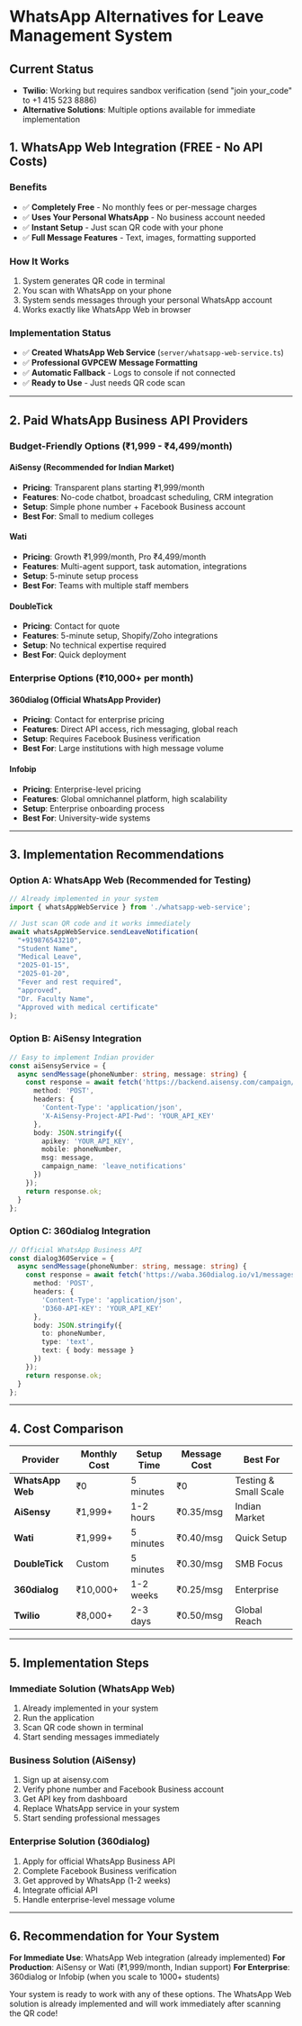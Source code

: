 # WhatsApp Alternatives for Leave Management System

## Current Status
- **Twilio**: Working but requires sandbox verification (send "join your_code" to +1 415 523 8886)
- **Alternative Solutions**: Multiple options available for immediate implementation

## 1. WhatsApp Web Integration (FREE - No API Costs)

### Benefits
- ✅ **Completely Free** - No monthly fees or per-message charges
- ✅ **Uses Your Personal WhatsApp** - No business account needed
- ✅ **Instant Setup** - Just scan QR code with your phone
- ✅ **Full Message Features** - Text, images, formatting supported

### How It Works
1. System generates QR code in terminal
2. You scan with WhatsApp on your phone
3. System sends messages through your personal WhatsApp account
4. Works exactly like WhatsApp Web in browser

### Implementation Status
- ✅ **Created WhatsApp Web Service** (`server/whatsapp-web-service.ts`)
- ✅ **Professional GVPCEW Message Formatting** 
- ✅ **Automatic Fallback** - Logs to console if not connected
- ✅ **Ready to Use** - Just needs QR code scan

---

## 2. Paid WhatsApp Business API Providers

### Budget-Friendly Options (₹1,999 - ₹4,499/month)

#### **AiSensy** (Recommended for Indian Market)
- **Pricing**: Transparent plans starting ₹1,999/month
- **Features**: No-code chatbot, broadcast scheduling, CRM integration
- **Setup**: Simple phone number + Facebook Business account
- **Best For**: Small to medium colleges

#### **Wati** 
- **Pricing**: Growth ₹1,999/month, Pro ₹4,499/month
- **Features**: Multi-agent support, task automation, integrations
- **Setup**: 5-minute setup process
- **Best For**: Teams with multiple staff members

#### **DoubleTick**
- **Pricing**: Contact for quote
- **Features**: 5-minute setup, Shopify/Zoho integrations
- **Setup**: No technical expertise required
- **Best For**: Quick deployment

### Enterprise Options (₹10,000+ per month)

#### **360dialog** (Official WhatsApp Provider)
- **Pricing**: Contact for enterprise pricing
- **Features**: Direct API access, rich messaging, global reach
- **Setup**: Requires Facebook Business verification
- **Best For**: Large institutions with high message volume

#### **Infobip**
- **Pricing**: Enterprise-level pricing
- **Features**: Global omnichannel platform, high scalability
- **Setup**: Enterprise onboarding process
- **Best For**: University-wide systems

---

## 3. Implementation Recommendations

### **Option A: WhatsApp Web (Recommended for Testing)**
```typescript
// Already implemented in your system
import { whatsAppWebService } from './whatsapp-web-service';

// Just scan QR code and it works immediately
await whatsAppWebService.sendLeaveNotification(
  "+919876543210",
  "Student Name",
  "Medical Leave",
  "2025-01-15",
  "2025-01-20",
  "Fever and rest required",
  "approved",
  "Dr. Faculty Name",
  "Approved with medical certificate"
);
```

### **Option B: AiSensy Integration**
```typescript
// Easy to implement Indian provider
const aiSensyService = {
  async sendMessage(phoneNumber: string, message: string) {
    const response = await fetch('https://backend.aisensy.com/campaign/t1/api/v2', {
      method: 'POST',
      headers: {
        'Content-Type': 'application/json',
        'X-AiSensy-Project-API-Pwd': 'YOUR_API_KEY'
      },
      body: JSON.stringify({
        apikey: 'YOUR_API_KEY',
        mobile: phoneNumber,
        msg: message,
        campaign_name: 'leave_notifications'
      })
    });
    return response.ok;
  }
};
```

### **Option C: 360dialog Integration**
```typescript
// Official WhatsApp Business API
const dialog360Service = {
  async sendMessage(phoneNumber: string, message: string) {
    const response = await fetch('https://waba.360dialog.io/v1/messages', {
      method: 'POST',
      headers: {
        'Content-Type': 'application/json',
        'D360-API-KEY': 'YOUR_API_KEY'
      },
      body: JSON.stringify({
        to: phoneNumber,
        type: 'text',
        text: { body: message }
      })
    });
    return response.ok;
  }
};
```

---

## 4. Cost Comparison

| Provider | Monthly Cost | Setup Time | Message Cost | Best For |
|----------|-------------|------------|--------------|----------|
| **WhatsApp Web** | ₹0 | 5 minutes | ₹0 | Testing & Small Scale |
| **AiSensy** | ₹1,999+ | 1-2 hours | ₹0.35/msg | Indian Market |
| **Wati** | ₹1,999+ | 5 minutes | ₹0.40/msg | Quick Setup |
| **DoubleTick** | Custom | 5 minutes | ₹0.30/msg | SMB Focus |
| **360dialog** | ₹10,000+ | 1-2 weeks | ₹0.25/msg | Enterprise |
| **Twilio** | ₹8,000+ | 2-3 days | ₹0.50/msg | Global Reach |

---

## 5. Implementation Steps

### **Immediate Solution (WhatsApp Web)**
1. Already implemented in your system
2. Run the application
3. Scan QR code shown in terminal
4. Start sending messages immediately

### **Business Solution (AiSensy)**
1. Sign up at aisensy.com
2. Verify phone number and Facebook Business account
3. Get API key from dashboard
4. Replace WhatsApp service in your system
5. Start sending professional messages

### **Enterprise Solution (360dialog)**
1. Apply for official WhatsApp Business API
2. Complete Facebook Business verification
3. Get approved by WhatsApp (1-2 weeks)
4. Integrate official API
5. Handle enterprise-level message volume

---

## 6. Recommendation for Your System

**For Immediate Use**: WhatsApp Web integration (already implemented)
**For Production**: AiSensy or Wati (₹1,999/month, Indian support)
**For Enterprise**: 360dialog or Infobip (when you scale to 1000+ students)

Your system is ready to work with any of these options. The WhatsApp Web solution is already implemented and will work immediately after scanning the QR code!